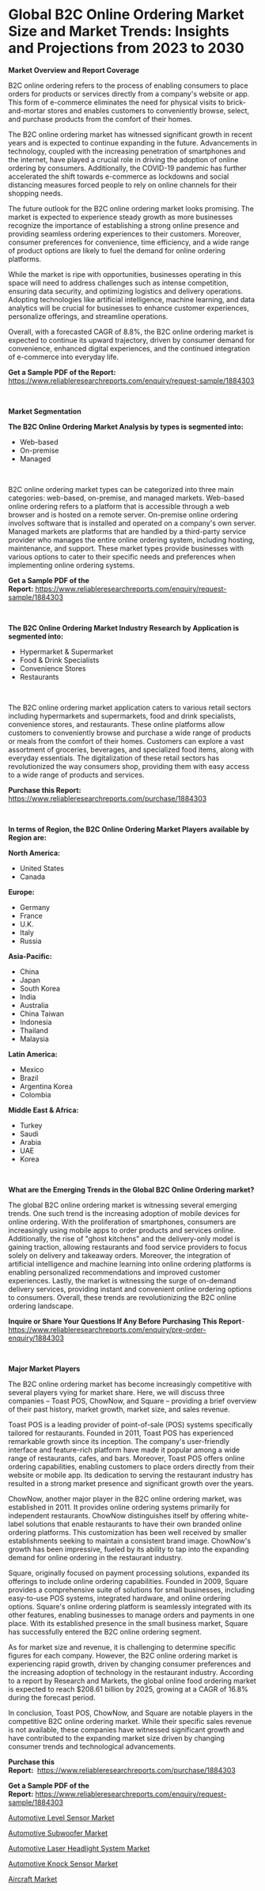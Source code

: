 <p><h1>Global B2C Online Ordering Market Size and Market Trends: Insights and Projections from 2023 to 2030</h1></p><p><strong>Market Overview and Report Coverage</strong></p>
<p><p>B2C online ordering refers to the process of enabling consumers to place orders for products or services directly from a company's website or app. This form of e-commerce eliminates the need for physical visits to brick-and-mortar stores and enables customers to conveniently browse, select, and purchase products from the comfort of their homes.</p><p>The B2C online ordering market has witnessed significant growth in recent years and is expected to continue expanding in the future. Advancements in technology, coupled with the increasing penetration of smartphones and the internet, have played a crucial role in driving the adoption of online ordering by consumers. Additionally, the COVID-19 pandemic has further accelerated the shift towards e-commerce as lockdowns and social distancing measures forced people to rely on online channels for their shopping needs.</p><p>The future outlook for the B2C online ordering market looks promising. The market is expected to experience steady growth as more businesses recognize the importance of establishing a strong online presence and providing seamless ordering experiences to their customers. Moreover, consumer preferences for convenience, time efficiency, and a wide range of product options are likely to fuel the demand for online ordering platforms.</p><p>While the market is ripe with opportunities, businesses operating in this space will need to address challenges such as intense competition, ensuring data security, and optimizing logistics and delivery operations. Adopting technologies like artificial intelligence, machine learning, and data analytics will be crucial for businesses to enhance customer experiences, personalize offerings, and streamline operations.</p><p>Overall, with a forecasted CAGR of 8.8%, the B2C online ordering market is expected to continue its upward trajectory, driven by consumer demand for convenience, enhanced digital experiences, and the continued integration of e-commerce into everyday life.</p></p>
<p><strong>Get a Sample PDF of the Report:</strong> <a href="https://www.reliableresearchreports.com/enquiry/request-sample/1884303">https://www.reliableresearchreports.com/enquiry/request-sample/1884303</a></p>
<p>&nbsp;</p>
<p><strong>Market Segmentation</strong></p>
<p><strong>The B2C Online Ordering Market Analysis by types is segmented into:</strong></p>
<p><ul><li>Web-based</li><li>On-premise</li><li>Managed</li></ul></p>
<p>&nbsp;</p>
<p><p>B2C online ordering market types can be categorized into three main categories: web-based, on-premise, and managed markets. Web-based online ordering refers to a platform that is accessible through a web browser and is hosted on a remote server. On-premise online ordering involves software that is installed and operated on a company's own server. Managed markets are platforms that are handled by a third-party service provider who manages the entire online ordering system, including hosting, maintenance, and support. These market types provide businesses with various options to cater to their specific needs and preferences when implementing online ordering systems.</p></p>
<p><strong>Get a Sample PDF of the Report:</strong>&nbsp;<a href="https://www.reliableresearchreports.com/enquiry/request-sample/1884303">https://www.reliableresearchreports.com/enquiry/request-sample/1884303</a></p>
<p>&nbsp;</p>
<p><strong>The B2C Online Ordering Market Industry Research by Application is segmented into:</strong></p>
<p><ul><li>Hypermarket & Supermarket</li><li>Food & Drink Specialists</li><li>Convenience Stores</li><li>Restaurants</li></ul></p>
<p>&nbsp;</p>
<p><p>The B2C online ordering market application caters to various retail sectors including hypermarkets and supermarkets, food and drink specialists, convenience stores, and restaurants. These online platforms allow customers to conveniently browse and purchase a wide range of products or meals from the comfort of their homes. Customers can explore a vast assortment of groceries, beverages, and specialized food items, along with everyday essentials. The digitalization of these retail sectors has revolutionized the way consumers shop, providing them with easy access to a wide range of products and services.</p></p>
<p><strong>Purchase this Report:</strong>&nbsp; <a href="https://www.reliableresearchreports.com/purchase/1884303">https://www.reliableresearchreports.com/purchase/1884303</a></p>
<p>&nbsp;</p>
<p><strong>In terms of Region, the B2C Online Ordering Market Players available by Region are:</strong></p>
<p>
    <p> <strong> North America: </strong>
        <ul>
            <li>United States</li>
            <li>Canada</li>
        </ul>
        </p> 
    <p> <strong> Europe: </strong>
        <ul>
            <li>Germany</li>
            <li>France</li>
            <li>U.K.</li>
            <li>Italy</li>
            <li>Russia</li>
        </ul>
        </p> 
    <p> <strong> Asia-Pacific: </strong>
        <ul>
            <li>China</li>
            <li>Japan</li>
            <li>South Korea</li>
            <li>India</li>
            <li>Australia</li>
            <li>China Taiwan</li>
            <li>Indonesia</li>
            <li>Thailand</li>
            <li>Malaysia</li>
        </ul>
        </p> 
    <p> <strong> Latin America: </strong>
        <ul>
            <li>Mexico</li>
            <li>Brazil</li>
            <li>Argentina Korea</li>
            <li>Colombia</li>
        </ul>
        </p> 
    <p> <strong> Middle East & Africa: </strong>
        <ul>
            <li>Turkey</li>
            <li>Saudi</li>
            <li>Arabia</li>
            <li>UAE</li>
            <li>Korea</li>
        </ul>
    </p>
    </p>
<p>&nbsp;</p>
<p><strong>What are the Emerging Trends in the Global B2C Online Ordering market?</strong></p>
<p><p>The global B2C online ordering market is witnessing several emerging trends. One such trend is the increasing adoption of mobile devices for online ordering. With the proliferation of smartphones, consumers are increasingly using mobile apps to order products and services online. Additionally, the rise of "ghost kitchens" and the delivery-only model is gaining traction, allowing restaurants and food service providers to focus solely on delivery and takeaway orders. Moreover, the integration of artificial intelligence and machine learning into online ordering platforms is enabling personalized recommendations and improved customer experiences. Lastly, the market is witnessing the surge of on-demand delivery services, providing instant and convenient online ordering options to consumers. Overall, these trends are revolutionizing the B2C online ordering landscape.</p></p>
<p><strong>Inquire or Share Your Questions If Any Before Purchasing This Report</strong>- <a href="https://www.reliableresearchreports.com/enquiry/pre-order-enquiry/1884303">https://www.reliableresearchreports.com/enquiry/pre-order-enquiry/1884303</a></p>
<p>&nbsp;</p>
<p><strong>Major Market Players</strong></p>
<p><p>The B2C online ordering market has become increasingly competitive with several players vying for market share. Here, we will discuss three companies – Toast POS, ChowNow, and Square – providing a brief overview of their past history, market growth, market size, and sales revenue.</p><p>Toast POS is a leading provider of point-of-sale (POS) systems specifically tailored for restaurants. Founded in 2011, Toast POS has experienced remarkable growth since its inception. The company's user-friendly interface and feature-rich platform have made it popular among a wide range of restaurants, cafes, and bars. Moreover, Toast POS offers online ordering capabilities, enabling customers to place orders directly from their website or mobile app. Its dedication to serving the restaurant industry has resulted in a strong market presence and significant growth over the years.</p><p>ChowNow, another major player in the B2C online ordering market, was established in 2011. It provides online ordering systems primarily for independent restaurants. ChowNow distinguishes itself by offering white-label solutions that enable restaurants to have their own branded online ordering platforms. This customization has been well received by smaller establishments seeking to maintain a consistent brand image. ChowNow's growth has been impressive, fueled by its ability to tap into the expanding demand for online ordering in the restaurant industry.</p><p>Square, originally focused on payment processing solutions, expanded its offerings to include online ordering capabilities. Founded in 2009, Square provides a comprehensive suite of solutions for small businesses, including easy-to-use POS systems, integrated hardware, and online ordering options. Square's online ordering platform is seamlessly integrated with its other features, enabling businesses to manage orders and payments in one place. With its established presence in the small business market, Square has successfully entered the B2C online ordering segment.</p><p>As for market size and revenue, it is challenging to determine specific figures for each company. However, the B2C online ordering market is experiencing rapid growth, driven by changing consumer preferences and the increasing adoption of technology in the restaurant industry. According to a report by Research and Markets, the global online food ordering market is expected to reach $208.61 billion by 2025, growing at a CAGR of 16.8% during the forecast period.</p><p>In conclusion, Toast POS, ChowNow, and Square are notable players in the competitive B2C online ordering market. While their specific sales revenue is not available, these companies have witnessed significant growth and have contributed to the expanding market size driven by changing consumer trends and technological advancements.</p></p>
<p><strong>Purchase this Report:</strong>&nbsp;&nbsp;<a href="https://www.reliableresearchreports.com/purchase/1884303">https://www.reliableresearchreports.com/purchase/1884303</a></p>
<p></p>
<p><strong>Get a Sample PDF of the Report:</strong>&nbsp;<a href="https://www.reliableresearchreports.com/enquiry/request-sample/1884303">https://www.reliableresearchreports.com/enquiry/request-sample/1884303</a></p>
<p><p><a href="https://medium.com/@fitanstorm7845/automotive-level-sensor-market-comprehensive-assessment-by-type-application-and-geography-4057d9585e4e">Automotive Level Sensor Market</a></p><p><a href="https://medium.com/@azadyoi012547/automotive-subwoofer-market-trends-and-market-analysis-forecasted-for-period-2023-2030-760401417b32">Automotive Subwoofer Market</a></p><p><a href="https://medium.com/@adibooy632501/analyzing-automotive-laser-headlight-system-market-global-industry-perspective-and-forecast-2023-992372bb6361">Automotive Laser Headlight System Market</a></p><p><a href="https://medium.com/@rfadda741254/automotive-knock-sensor-market-insight-market-trends-growth-forecasted-from-2023-to-2030-263d8b8618be">Automotive Knock Sensor Market</a></p><p><a href="https://medium.com/@adiroy75486/aircraft-market-size-cagr-trends-2024-2030-ab87ef8a4dd0">Aircraft Market</a></p></p>
